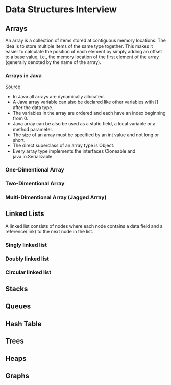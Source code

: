 # Data Structures Interview

## Arrays
An array is a collection of items stored at contiguous memory locations. The idea is to store multiple items of the same type together. This makes it easier to calculate the position of each element by simply adding an offset to a base value, i.e., the memory location of the first element of the array (generally denoted by the name of the array).

### Arrays in Java 
[Source](https://www.geeksforgeeks.org/arrays-in-java/)

   - In Java all arrays are dynamically allocated.
   - A Java array variable can also be declared like other variables with [] after the data type.
   - The variables in the array are ordered and each have an index beginning from 0.
   - Java array can be also be used as a static field, a local variable or a method parameter.
   - The size of an array must be specified by an int value and not long or short.
   - The direct superclass of an array type is Object.
   - Every array type implements the interfaces Cloneable and java.io.Serializable.

### One-Dimentional Array
### Two-Dimentional Array
### Multi-Dimentional Array (Jagged Array)

## Linked Lists
A linked list consists of nodes where each node contains a data field and a reference(link) to the next node in the list.

### Singly linked list
### Doubly linked list
### Circular linked list

## Stacks
## Queues
## Hash Table
## Trees
## Heaps
## Graphs
